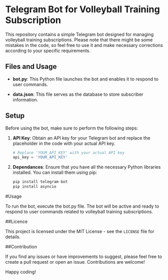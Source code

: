 # Telegram Bot for Volleyball Training Subscription

This repository contains a simple Telegram bot designed for managing volleyball training subscriptions. Please note that there might be some mistakes in the code, so feel free to use it and make necessary corrections according to your specific requirements.

## Files and Usage

- **bot.py**: This Python file launches the bot and enables it to respond to user commands.

- **data.json**: This file serves as the database to store subscriber information.

## Setup

Before using the bot, make sure to perform the following steps:

1. **API Key**: Obtain an API key for your Telegram bot and replace the placeholder in the code with your actual API key.

   ```python
   # Replace 'YOUR_API_KEY' with your actual API key
   api_key = 'YOUR_API_KEY'

2. **Dependances**: Ensure that you have all the necessary Python libraries installed. You can install them using pip:
   ```python
   pip install telegram-bot
   pip install asyncio

#Usage

To run the bot, execute the bot.py file. The bot will be active and ready to respond to user commands related to volleyball training subscriptions.

##Licence

This project is licensed under the MIT License - see the `LICENSE` file for details.


##Contribution

If you find any issues or have improvements to suggest, please feel free to create a pull request or open an issue. Contributions are welcome!

Happy coding!
